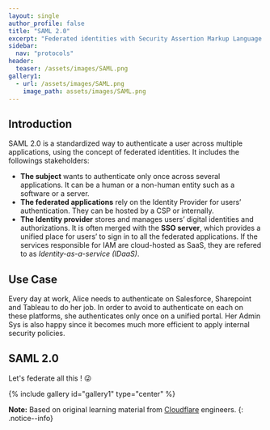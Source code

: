 ```yaml
---
layout: single
author_profile: false
title: "SAML 2.0"
excerpt: "Federated identities with Security Assertion Markup Language."
sidebar:
  nav: "protocols"
header:
  teaser: /assets/images/SAML.png
gallery1:
  - url: /assets/images/SAML.png
    image_path: assets/images/SAML.png
---
```

## Introduction

SAML 2.0 is a standardized way to authenticate a user across multiple applications, using the concept of federated identities.
It includes the followings stakeholders:
- **The subject** wants to authenticate only once across several applications. It can be a human or a non-human entity such as a software or a server.
- **The federated applications** rely on the Identity Provider for users’ authentication. They can be hosted by a CSP or internally.
- **The Identity provider** stores and manages users’ digital identities and authorizations. It is often merged with the **SSO server**, which provides a unified place for users’ to sign in to all the federated applications. If the services responsible for IAM are cloud-hosted as SaaS, they are refered to as *Identity-as-a-service (IDaaS)*.

## Use Case

Every day at work, Alice needs to authenticate on Salesforce, Sharepoint and Tableau to do her job. In order to avoid to authenticate on each on these platforms, she authenticates only once on a unified portal. Her Admin Sys is also happy since it becomes much more efficient to apply internal security policies.

## SAML 2.0

Let's federate all this ! :stuck_out_tongue_winking_eye:

{% include gallery id="gallery1" type="center" %}

**Note:** Based on original learning material from [Cloudflare](https://cloudflare.com/learning) engineers.
{: .notice--info}

